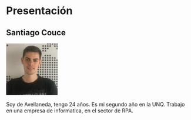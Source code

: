 # Presentación

## Santiago Couce

![Yo](mypic.jpg)
 
Soy de Avellaneda, tengo 24 años. Es mi segundo año en la UNQ. Trabajo en una empresa de informatica, en el sector de RPA.
